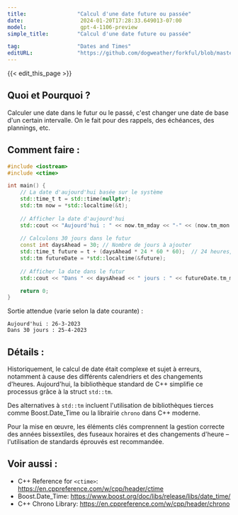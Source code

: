 ```yaml
---
title:                "Calcul d'une date future ou passée"
date:                  2024-01-20T17:28:33.649013-07:00
model:                 gpt-4-1106-preview
simple_title:         "Calcul d'une date future ou passée"

tag:                  "Dates and Times"
editURL:              "https://github.com/dogweather/forkful/blob/master/content/fr/cpp/calculating-a-date-in-the-future-or-past.md"
---
```


{{< edit_this_page >}}

## Quoi et Pourquoi ?
Calculer une date dans le futur ou le passé, c'est changer une date de base d'un certain intervalle. On le fait pour des rappels, des échéances, des plannings, etc.

## Comment faire :
```C++
#include <iostream>
#include <ctime>

int main() {
    // La date d'aujourd'hui basée sur le système
    std::time_t t = std::time(nullptr);
    std::tm now = *std::localtime(&t);
    
    // Afficher la date d'aujourd'hui
    std::cout << "Aujourd'hui : " << now.tm_mday << "-" << (now.tm_mon + 1) << "-" << (now.tm_year + 1900) << '\n';
    
    // Calculons 30 jours dans le futur
    const int daysAhead = 30; // Nombre de jours à ajouter
    std::time_t future = t + (daysAhead * 24 * 60 * 60);  // 24 heures, 60 minutes, 60 secondes
    std::tm futureDate = *std::localtime(&future);
    
    // Afficher la date dans le futur
    std::cout << "Dans " << daysAhead << " jours : " << futureDate.tm_mday << "-" << (futureDate.tm_mon + 1) << "-" << (futureDate.tm_year + 1900) << '\n';

    return 0;
}
```
Sortie attendue (varie selon la date courante) :
```
Aujourd'hui : 26-3-2023
Dans 30 jours : 25-4-2023
```

## Détails :
Historiquement, le calcul de date était complexe et sujet à erreurs, notamment à cause des différents calendriers et des changements d'heures. Aujourd'hui, la bibliothèque standard de C++ simplifie ce processus grâce à la struct `std::tm`.

Des alternatives à `std::tm` incluent l'utilisation de bibliothèques tierces comme Boost.Date_Time ou la librairie `chrono` dans C++ moderne.

Pour la mise en œuvre, les éléments clés comprennent la gestion correcte des années bissextiles, des fuseaux horaires et des changements d'heure – l'utilisation de standards éprouvés est recommandée.

## Voir aussi :
- C++ Reference for `<ctime>`: https://en.cppreference.com/w/cpp/header/ctime
- Boost.Date_Time: https://www.boost.org/doc/libs/release/libs/date_time/
- C++ Chrono Library: https://en.cppreference.com/w/cpp/header/chrono
